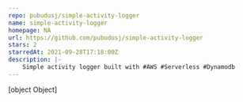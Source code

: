 ```yaml
---
repo: pubudusj/simple-activity-logger
name: simple-activity-logger
homepage: NA
url: https://github.com/pubudusj/simple-activity-logger
stars: 2
starredAt: 2021-09-28T17:18:00Z
description: |-
    Simple activity logger built with #AWS #Serverless #Dynamodb
---
```


[object Object]
